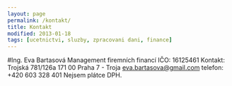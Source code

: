 ```yaml
---
layout: page
permalink: /kontakt/
title: Kontakt
modified: 2013-01-18
tags: [ucetnictvi, sluzby, zpracovani dani, finance]
---
```


#Ing. Eva Bartasová
Management firemních financí
IČO: 16125461
Kontakt:
Trojská 781/126a
171 00 Praha 7 - Troja
[eva.bartasova@gmail.com](mailto:eva.bartasova@gmail.com)
telefon: +420 603 328 401
Nejsem plátce DPH.
